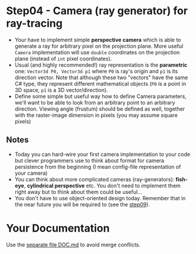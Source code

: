 # Step04 - Camera (ray generator) for ray-tracing
* Your have to implement simple **perspective camera** which
  is able to generate a ray for arbitrary pixel on the projection plane.
  More useful `Camera` implementation will use `double` coordinates
  on the projection plane (instead of `int` pixel coordinates).
* Usual (and highly recommended!) ray representation is the **parametric**
  one: `Vector3d P0, Vector3d p1`
  where `P0` is ray's origin and `p1` is its direction vector. Note that
  although these two "vectors" have the same C# type, they
  represent different mathematical objects (`P0` is a point in 3D space,
  `p1` is a 3D vector/direction).
* Define some simple but useful way how to define Camera parameters, we'll
  want to be able to look from an arbitrary point to an arbitrary direction.
  Viewing angle (frustum) should be defined as well, together with the raster-image
  dimension in pixels (you may assume square pixels)

## Notes
* Today you can hard-wire your first camera implementation to your code but
  clever programmers use to think about format for camera persistence from
  the beginning (I mean config-file representation of your camera)
* You can think about more complicated cameras (ray-generators): **fish-eye**,
  **cylindrical perspective** etc. You don't need to implement them right away
  but to think about them could be useful...
* You don't have to use object-oriented design today.
  Remember that in the near future you will be required to (see
  the [step09](../s09-OOP)).

# Your Documentation
Use the [separate file DOC.md](DOC.md) to avoid merge conflicts.
